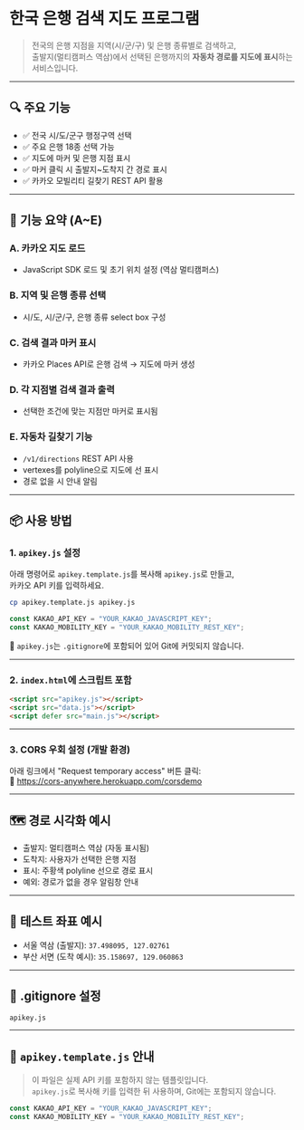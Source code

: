 # 한국 은행 검색 지도 프로그램

> 전국의 은행 지점을 지역(시/군/구) 및 은행 종류별로 검색하고,  
> 출발지(멀티캠퍼스 역삼)에서 선택된 은행까지의 **자동차 경로를 지도에 표시**하는 서비스입니다.

---

## 🔍 주요 기능

- ✅ 전국 시/도/군구 행정구역 선택
- ✅ 주요 은행 18종 선택 가능
- ✅ 지도에 마커 및 은행 지점 표시
- ✅ 마커 클릭 시 출발지~도착지 간 경로 표시
- ✅ 카카오 모빌리티 길찾기 REST API 활용

---

## 🧩 기능 요약 (A~E)

### A. 카카오 지도 로드  
- JavaScript SDK 로드 및 초기 위치 설정 (역삼 멀티캠퍼스)

### B. 지역 및 은행 종류 선택  
- 시/도, 시/군/구, 은행 종류 select box 구성

### C. 검색 결과 마커 표시  
- 카카오 Places API로 은행 검색 → 지도에 마커 생성

### D. 각 지점별 검색 결과 출력  
- 선택한 조건에 맞는 지점만 마커로 표시됨

### E. 자동차 길찾기 기능  
- `/v1/directions` REST API 사용  
- vertexes를 polyline으로 지도에 선 표시  
- 경로 없을 시 안내 알림

---

## 📦 사용 방법

### 1. `apikey.js` 설정

아래 명령어로 `apikey.template.js`를 복사해 `apikey.js`로 만들고,  
카카오 API 키를 입력하세요.

```bash
cp apikey.template.js apikey.js
```

```javascript
const KAKAO_API_KEY = "YOUR_KAKAO_JAVASCRIPT_KEY";
const KAKAO_MOBILITY_KEY = "YOUR_KAKAO_MOBILITY_REST_KEY";
```

📌 `apikey.js`는 `.gitignore`에 포함되어 있어 Git에 커밋되지 않습니다.

---

### 2. `index.html`에 스크립트 포함

```html
<script src="apikey.js"></script>
<script src="data.js"></script>
<script defer src="main.js"></script>
```

---

### 3. CORS 우회 설정 (개발 환경)

아래 링크에서 "Request temporary access" 버튼 클릭:  
🔗 https://cors-anywhere.herokuapp.com/corsdemo

---

## 🗺️ 경로 시각화 예시

- 출발지: 멀티캠퍼스 역삼 (자동 표시됨)
- 도착지: 사용자가 선택한 은행 지점
- 표시: 주황색 polyline 선으로 경로 표시
- 예외: 경로가 없을 경우 알림창 안내

---

## 🧪 테스트 좌표 예시

- 서울 역삼 (출발지): `37.498095, 127.02761`
- 부산 서면 (도착 예시): `35.158697, 129.060863`

---

## 📁 .gitignore 설정

```bash
apikey.js
```

---

## 🔐 `apikey.template.js` 안내

> 이 파일은 실제 API 키를 포함하지 않는 템플릿입니다.  
> `apikey.js`로 복사해 키를 입력한 뒤 사용하며, Git에는 포함되지 않습니다.

```javascript
const KAKAO_API_KEY = "YOUR_KAKAO_JAVASCRIPT_KEY";
const KAKAO_MOBILITY_KEY = "YOUR_KAKAO_MOBILITY_REST_KEY";
```
